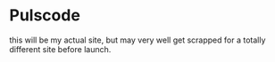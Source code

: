 Pulscode
========

this will be my actual site, but may very well get scrapped for a totally different site before launch.

